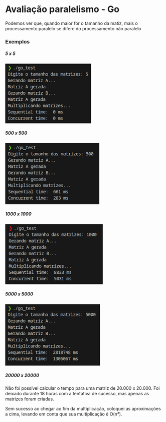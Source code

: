 # Avaliação paralelismo - Go

Podemos ver que, quando maior for o tamanho da matiz, mais o processamento paralelo se difere do processamento não paralelo

### Exemplos

##### 5 x 5

![5x5](./images/5x5.png)

##### 500 x 500

![500x500](./images/500x500.png)

##### 1000 x 1000

![1000x1000](./images/1000x1000.png)

##### 5000 x 5000

![5000x500](./images/5000x5000.png)

##### 20000 x 20000

Não foi possível calcular o tempo para uma matriz de 20.000 x 20.000. Foi deixado durante 18 horas com a tentativa de sucesso, mas apenas as matrizes foram criadas.

Sem sucesso ao chegar ao fim da multiplicação, coloquei as aproximações a cima, levando em conta que sua multiplicação é O(n³).
